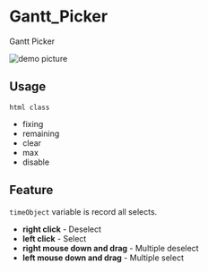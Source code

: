 # Gantt_Picker
Gantt Picker 

![demo picture](http://i.imgur.com/oJpUIzk.png)

## Usage
`html class`
 - fixing
 - remaining
 - clear
 - max
 - disable

## Feature
`timeObject` variable is record all selects.

 - **right click** - Deselect
 - **left click** - Select
 - **right mouse down and drag** - Multiple deselect 
 - **left mouse down and drag** - Multiple select
